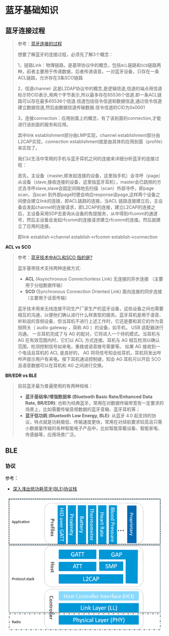# 蓝牙基础知识



## 蓝牙连接过程

> 参考：[蓝牙连接的过程](http://www.morlab.com/article/2013/0903/article_2506.html)
>
> 想要了解蓝牙的连接过程，必须先了解3个概念：
>
> 1，链路Link：物理链路，是基带协议中的概念，包括`ACL`链路和`SCO`链路两种，前者主要用于传递数据，后者传递语音。一对蓝牙设备，只存在一条ACL链路，允许存在3条SCO链路
>
> 2，信道channel: 这是L2DAP协议中的概念,是逻辑信道,信道的端点用信道标示符CID表示,用两个字节表示,所以最多存在65536个信道.即一条ACL链路可以存在最多65536个信道.信道包括信令信道和数据信道,通过信令信道建立数据信道,然后由数据信道传输数据.信令信道的CID为0x0001
>
> 3，连接connection：应用剖面上的概念，有了该剖面的connection,才能进行该剖面的服务和应用。
>
> 其中link establishment部分由LMP实现，channel establishment部分由L2CAP实现，connection establishment就是由具体的应用剖面（profile）来实现了。
>
> 我们以生活中常用的手机与蓝牙耳机之间的连接来详细分析蓝牙的连接过程：
>
> 首先，主设备（master,即发起连接的设备，这里指手机）会寻呼（page）从设备（slave,接收连接的设备，这里指蓝牙耳机），master会已跳频的方式去寻呼slave,slave会固定间隔地去扫描（scan）外部寻呼，即page scan，当scan 到外部page时便会响应response该page,这样两个设备之间便会建立link的连接，即ACL链路的连接。当ACL 链路连接建立后，主设备会发起channel的连接请求，即L2CAP的连接，建立L2CAP的连接之后，主设备采用SDP去查询从设备的免提服务，从中得到rfcomm的通道号，然后主设备会发起rfcomm的连接请求建立rfcomm的连接。然后就建立了应用的连接。
>
> 即link establish->channel establish->rfcomm establish->connection



**ACL vs SCO**

> 参考：[蓝牙技术中ACL和SCO 指的是?](https://www.poly.com/il/he/support/knowledge-base/kb-article-page?lang=zh_CN&urlName=RN16991&type=Product_Information__kav)
>
> 蓝牙基带技术支持两种连接方式:
>
> - **ACL** (Asynchronous Connectionless Link)     无连接的异步连接 （主要用于分组数据传输）
> - **SCO** (Synchronous Connection Oriented Link)  面向连接的同步连接 （主要用于话音传输）
>
> 蓝牙技术用来无线连接不同生产厂家生产的蓝牙设备，这些设备之间也需要相互的沟通，以便他们确认进行什么样类型的服务。蓝牙耳机是用于语音、听和说的音频设备，但当耳机不进行上述工作时，它还是要和其它的作为音频网关（ audio gateway ，简称 AG ）的设备，如手机， USB 适配器进行沟通。 一旦耳机完成了与 AG 的配对，它将进入一个待机模式。当耳机与 AG 在有效范围内时，它们以 ACL 方式连接。耳机与 AG 相互检测以确认范围，检测控制信号如来电，重拨或语音拨号需要等。 如果 AG 接收到一个电话且耳机的 ACL 是良好的， AG 将将信号知会给耳机，耳机将发出哔哔声提示用户有来电。按下耳机通话控制键，知会 AG 耳机可以开启 SCO 且语音数据可以在耳机和 AG 之间进行交换。



**BR/EDR vs BLE**

> 目前蓝牙最为普遍使用的有两种规格：
>
> - **蓝牙基础率/增强数据率 (Bluetooth Basic Rate/Enhanced Data Rate, BR/EDR)**: 也称为经典蓝牙。常用在对数据传输带宽有一定要求的场景上，比如需要传输音频数据的蓝牙音箱、蓝牙耳机等；
> - **蓝牙低功耗 (Bluetooth Low Energy, BLE)**: 从蓝牙 4.0 起支持的协议，特点就是功耗极低、传输速度更快，常用在对续航要求较高且只需小数据量传输的各种智能电子产品中，比如智能穿戴设备、智能家电、传感器等，应用场景广泛。





## BLE



### 协议

参考：

+ [深入浅出低功耗蓝牙(BLE)协议栈](https://www.cnblogs.com/iini/p/8969828.html)



![001](https://github.com/winfredzen/Android-Basic/blob/master/BlueTooth/image/001.png)



